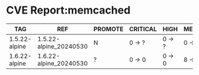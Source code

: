 # CVE Report:memcached
|      TAG      |          REF           | PROMOTE | CRITICAL |  HIGH  | MEDIUM |  LOW   | UNKNOWN |
|---------------|------------------------|---------|----------|--------|--------|--------|---------|
| 1.5.22-alpine | 1.5.22-alpine_20240530 | N       | 0 -> ?   | 0 -> ? | 0 -> ? | 0 -> ? | 0 -> ?  |
| 1.6.22-alpine | 1.6.22-alpine_20240530 | ?       | 0 -> 0   | 0 -> 0 | 8 -> 6 | 2 -> 0 | 0 -> 0  |

